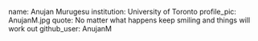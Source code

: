 name: Anujan Murugesu
institution: University of Toronto
profile_pic: AnujanM.jpg
quote: No matter what happens keep smiling and things will work out
github_user: AnujanM